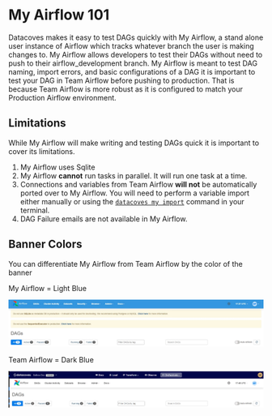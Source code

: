 # My Airflow 101

Datacoves makes it easy to test DAGs quickly with My Airflow, a stand alone user instance of Airflow which tracks whatever branch the user is making changes to. My Airflow allows developers to test their DAGs without need to push to their airflow_development branch. My Airflow is meant to test DAG naming, import errors, and basic configurations of a DAG it is important to test your DAG in Team Airflow before pushing to production. That is because Team Airflow is more robust as it is configured to match your Production Airflow environment. 

## Limitations

While My Airflow will make writing and testing DAGs quick it is important to cover its limitations.
1. My Airflow uses Sqlite
2. My Airflow **cannot** run tasks in parallel. It will run one task at a time.
3. Connections and variables from Team Airflow **will not** be automatically ported over to My Airflow. You will need to perform a variable import either manually or using the [`datacoves my import`](/how-tos/airflow/my_airflow/my-import.md) command in your terminal.
4. DAG Failure emails are not available in My Airflow.

## Banner Colors

You can differentiate My Airflow from Team Airflow by the color of the banner

My Airflow = Light Blue 

![My Airlfow banner](assets/airflow_my.jpg)

Team Airflow = Dark Blue

![Team Airflow](assets/airflow_team.jpg)

